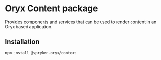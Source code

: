 # Oryx Content package

Provides components and services that can be used to render content in an Oryx based application.

## Installation

`npm install @spryker-oryx/content`
